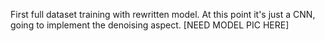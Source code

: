 First full dataset training with rewritten model.
At this point it's just a CNN, going to implement the denoising aspect.
[NEED MODEL PIC HERE]